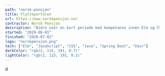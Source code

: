 ```yaml
---
path: "norsk-pensjon"
title: Flytteportalen
url: https://www.norskpensjon.no/
contractor: Norsk Pensjon
description: "Bidro over en kort periode med kompetanse innen Elm og CSS for å bygge på eksisterende plattform med ny funksjonalitet"
started: "2020-06-01"
finished: "2020-07-01"
logo: "norskpensjon.png"
tech: ["Elm", "JavaScript", "CSS", "Java", "Spring Boot", "Vavr"]
darkColor: "rgb(2, 115, 191, 0.7)"
lightColor: "rgb(2, 115, 191, 0.2)"
---
```


d
